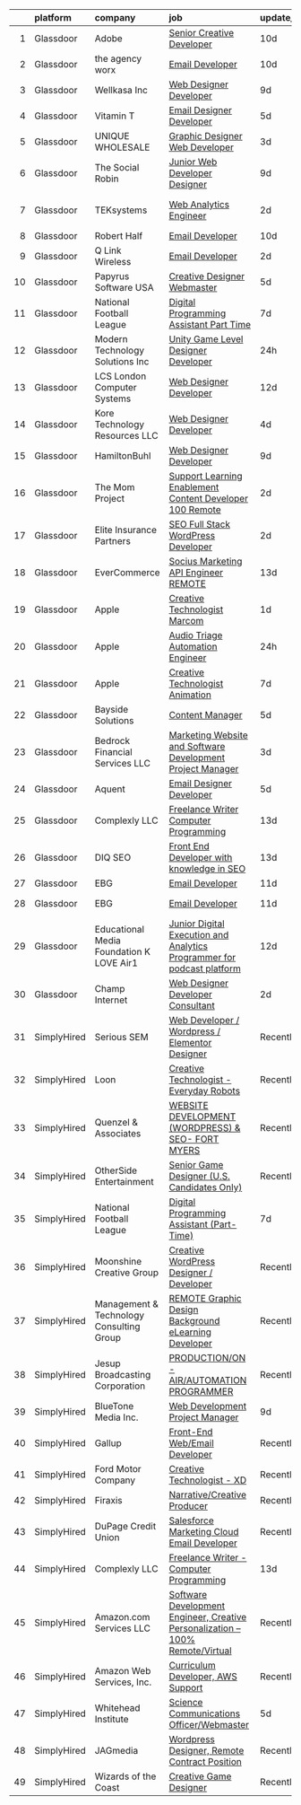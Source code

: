 

|    | platform    | company                                      | job                                                                                                                                                                                                                                                                                                                                                                                                                                                                                                                                                                                                                                                                                                                                                                                                                                                                                                                                                                                                                                                                                                                                                                                                                                                                                                                                                                   | update_time   | location                   |
|---:|:------------|:---------------------------------------------|:----------------------------------------------------------------------------------------------------------------------------------------------------------------------------------------------------------------------------------------------------------------------------------------------------------------------------------------------------------------------------------------------------------------------------------------------------------------------------------------------------------------------------------------------------------------------------------------------------------------------------------------------------------------------------------------------------------------------------------------------------------------------------------------------------------------------------------------------------------------------------------------------------------------------------------------------------------------------------------------------------------------------------------------------------------------------------------------------------------------------------------------------------------------------------------------------------------------------------------------------------------------------------------------------------------------------------------------------------------------------|:--------------|:---------------------------|
|  1 | Glassdoor   | Adobe                                        | [Senior Creative Developer](https://www.glassdoor.com/partner/jobListing.htm?pos=125&ao=1136043&s=58&guid=000001839cb718db8646413ddff6f4bc&src=GD_JOB_AD&t=SR&vt=w&cs=1_34b16c26&cb=1664781589056&jobListingId=1008155725647&jrtk=3-0-1geebe688jc9j801-1geebe690hapv800-b4fdcebf8cc2d4bc-)                                                                                                                                                                                                                                                                                                                                                                                                                                                                                                                                                                                                                                                                                                                                                                                                                                                                                                                                                                                                                                                                            | 10d           | New York, NY               |
|  2 | Glassdoor   | the agency worx                              | [Email Developer](https://www.glassdoor.com/partner/jobListing.htm?pos=121&ao=1110586&s=58&guid=000001839cb718db8646413ddff6f4bc&src=GD_JOB_AD&t=SR&vt=w&ea=1&cs=1_f968315b&cb=1664781589056&jobListingId=1008156418066&cpc=334ABAF5D42DC775&jrtk=3-0-1geebe688jc9j801-1geebe690hapv800-ba3a2b1200426598--6NYlbfkN0CNOKpjDIEH11s39GTuUki_mvxNbnX5BtDlH5CMrheAnKze_5JrwQ4joDkGUDohP_TeVmpf_1zaSQAPLLCMXaTrscln2tTcZD09p9HKpnyd-as8dTt3XrMsS4PL3sROnPnm4BK-TxTQqsNl2ScSlrBi5jEoqBn8L4mqF1IhiuN-S6a-YM_3ZKp-2hWa-mKXzAO1GEApkj4rQ61nHsd_s6Xt2mEuD_Zbi-uwk34iugi0CpDhsXxYJTsxq4kAFvsHxamClKFTvESVjglCgksOpEnwQRR95Ipri6S_SP2EA7ez1hsRSb42lgkRWkHQa2ShzCK6TxlJWtuxvxrBjKLBGD5GXH9UVOZ30JycyF1k0_YPXVKGjLJ6CeLSLqog7OAoTfaIct70i9oH_1sdKm1u6PCoCm7khr_XFzOIcCcN1xA8FtKGIC1m9e7CCeaSieRBvkfSXdFRMMo5hPVgzAGjPDdUn4It4CEiAm-Y3OsArKmkPOmIoPCq7VPcAp8852XhPLI%3D)                                                                                                                                                                                                                                                                                                                                                                                                                                                                                                              | 10d           | New York, NY               |
|  3 | Glassdoor   | Wellkasa Inc                                 | [Web Designer Developer](https://www.glassdoor.com/partner/jobListing.htm?pos=108&ao=1110586&s=58&guid=000001839cb718db8646413ddff6f4bc&src=GD_JOB_AD&t=SR&vt=w&ea=1&cs=1_3b6e5c31&cb=1664781589053&jobListingId=1008158726924&cpc=F1339989C5CB8906&jrtk=3-0-1geebe688jc9j801-1geebe690hapv800-64b475efa8964fbd--6NYlbfkN0BdDHiSlq2TKVYTvK036ioTcRDjelCKzvFOpLFiF--0iYywErtz7uGZ-92vhE2ktUvlq98-sndBfZrXxv_ocfrE0XFUVCaf35SpJWwfn1zYGc9UbipOHtfrKrjms-KJ8FQkoywJ2aZMAyeOhwh7wfN33fdYW0oT13cgoa1ojk533IT7nEGSQe3CdKHtaG8IrZdntM40_IwLSOYUeAUvKBC5IRqts2ynXbvi-w_y9e0zfOMqYBjWpfyLlza6BLiO5G9TTWLga4QZ9JZxt1R8WU0K6mc_wbGrD1xx9jUbnxwloJwQA6p9_njFPZurd6DEGd6uQJNI0LLIhYucCopXXeFjY5XCYs4zD5aHL5tIGYXUTxX9K_6HWjPhIKXrazMUukIbXuap9rVP5pnoT_MAm2h8TdjgDFK90fIRG-KjS4MJ2rfKQtjGfopNkvoTcadQTUSt0DbvFAxcigZhCGDr_qQeSldnpJXRlpZ66PhZFJqZwcOvCdKibMpjjp73y9OV6p2Zc0vD5dO_Ww%3D%3D)                                                                                                                                                                                                                                                                                                                                                                                                                                                                                         | 9d            | Scottsdale, AZ             |
|  4 | Glassdoor   | Vitamin T                                    | [Email Designer   Developer](https://www.glassdoor.com/partner/jobListing.htm?pos=120&ao=1110586&s=58&guid=000001839cb718db8646413ddff6f4bc&src=GD_JOB_AD&t=SR&vt=w&cs=1_107b405a&cb=1664781589055&jobListingId=1008166114322&cpc=FAE5E775D180B2FB&jrtk=3-0-1geebe688jc9j801-1geebe690hapv800-d1a7387d0770e5f3--6NYlbfkN0DMrcEu7yrtATojKJA7cEzGQ3FdRGWLh0CZQInL4ECGI6k5tN82kdM0cJmh4vC7GggOKyKtFCgegU8rXS0JkdichCA-T1cdCWtS1-_meEn3wm4MMcJ2Kfvuue71XM4farO7r0mvjSTv9UevYATKjAtHRSZWe99WkaxKLxQudPskqeinxN8u-xGnR5MqM98igf9Rze1x3k_MOirWfv2vJuDGv8ANp4-EGz9LHDrdJAkoD4nQL5t6fwr86ngyF9iLlzz7pTmcDfqbA42-MGFQrxyCI22P82Fn7N-JNF8EP2Eor759Wc4l-fMA4zLQzM_7P_3QX4bL4NhyNvTpRa6YB-xVKgfcQYdStGncjpbxAJXi2ZP3Zx-BmG6bJmmTth89G-8kM10mkfZNmrOi4uHbeU-CCO182ulUmdUyih0NyFB66ftTvvGUQk3wBNnYE-l9ko5qh3LOfI_AxUMTHhpSgvpWJDv69Pb47HHm1-C_NEL6-JB2htj7JAbn)                                                                                                                                                                                                                                                                                                                                                                                                                                                                                                                      | 5d            | Richmond, VA               |
|  5 | Glassdoor   | UNIQUE WHOLESALE                             | [Graphic Designer Web Developer](https://www.glassdoor.com/partner/jobListing.htm?pos=114&ao=1110586&s=58&guid=000001839cb718db8646413ddff6f4bc&src=GD_JOB_AD&t=SR&vt=w&ea=1&cs=1_176514b5&cb=1664781589054&jobListingId=1008171469981&cpc=A0032DE20586B9BD&jrtk=3-0-1geebe688jc9j801-1geebe690hapv800-147a3b06df2c7559--6NYlbfkN0ACTeRvGRFS6hadW-07x_K1RnsIE8OdH4tufuZ5eRAiXmEr9oGiBeOniyh3SglreY9gWLjlFv44tk_AG_3pzP2IbBG9F7wWjAf3k6apj0RkxtVRlJyVxTtzs66AymYgGCT8gfl6U4BDOC9wEllCjUeoI3S_NxnqQ98naO4dWz3J599EzEntVgwS0pPTuqGmB5J2YpDq3hahhUkT7HSVWoYDDhZk8qr31e7mMie1mXNK5uXtMSly9rpBSm4IbpQv5Axlx-vdK_lyLhGJwnC2VlqIs33jIw53QSzysmHYeWDy523VeK0DpqsTJkrxsygIvSwfwKgdvegIVkSPK3KBmcN5ANZg5Fu6sPubbz_DlmT34DiVpeYpRpS2a2mkX5L4RwL1DtZi7PPxd1QtdeMvq7px57e1ogHAlXn_b4eNDVZZ9sdZ3pbe2Y_QOPiWK4Iq2MpvV5suZ9e2Xuiz9uz8dWxebyrfsgTBzF35imNAsr3X2njaarkW5xLyTXXXuvoYtyiFZOAbKZZTng%3D%3D)                                                                                                                                                                                                                                                                                                                                                                                                                                                                                 | 3d            | Norcross, GA               |
|  6 | Glassdoor   | The Social Robin                             | [Junior Web Developer Designer](https://www.glassdoor.com/partner/jobListing.htm?pos=110&ao=1110586&s=58&guid=000001839cb718db8646413ddff6f4bc&src=GD_JOB_AD&t=SR&vt=w&ea=1&cs=1_171eff71&cb=1664781589054&jobListingId=1008158385207&cpc=48B9F4758953335C&jrtk=3-0-1geebe688jc9j801-1geebe690hapv800-a4700ca198d49a1e--6NYlbfkN0BVEiCwtio_zq3mOGmhG3aHdQny94tlzy-k67z9IkphDraalBvzlH_uzJy8THcCVP2waJSd3yiwSETxdtK4p7WGdYe6iEdQIgLTJgRkgtmaAG-Ira_mL4q6O-3H-ODYq0f377Ah1rO660J0oLi7zvjCMqIM9s-nWo1gLlJP3or2dewY9edJ01451bpvce_yHEfdO7M3BA7X4-kCBdQ_BkRaUb9oRNEuKbH0bQRmR33bk5qS4cXvrZ6saPATg-yc0wV4ELJLRZg5OmeMr0cboCdSDW59_4Kh0-82aMWS4kBkkvmnAlX-YMV5C5u3diAa91PpJ9dHR2QgFSeNSJIGUJHrBPG5MQX_RwBoImiQSESxnRf-cTVk73tq8iXMT2tC70oNhlCcJ-cN3UMDpk99QKLRJf8-DutaxqQCz6zLhMvC2PfcvxfNr8tPPB6f1WaGQ2HFK_ZJ2_x-q8qLaBoaca25-mcXeAbEr2ro__4PR8NZ7k7FbgJLwQufmRa2Dt0t0LziTGrA6CeYMFxn-EupIHVQ)                                                                                                                                                                                                                                                                                                                                                                                                                                                                              | 9d            | Dallas, TX                 |
|  7 | Glassdoor   | TEKsystems                                   | [Web Analytics Engineer](https://www.glassdoor.com/partner/jobListing.htm?pos=117&ao=1110586&s=58&guid=000001839cb718db8646413ddff6f4bc&src=GD_JOB_AD&t=SR&vt=w&cs=1_3d1bf3be&cb=1664781589054&jobListingId=1008173629860&cpc=444700D72F2ECBCE&jrtk=3-0-1geebe688jc9j801-1geebe690hapv800-1208e573538704ec--6NYlbfkN0AuKz8EBO1xHDEL7V2YF9xF3dC_I9B9i-Zw2Jh8clPMK3KTieKealHQySFBD4L6FvMK6OLDox02abjh3nQnKJ-Rm7ykXrsQOsYfu8dF86q7MxWivttb8xfZpvBdBCkN31b2BFRCcBc502YI8rfaw8TAeVGo3PJfy9oRohNHL5gxSoziGBh6GzvsM6EEX4awmNDgGpiTo3KNb7IrDrjSG9Y-tE56MpDFgkZHmP5rPugXyxYWGamXlUeWB0ohGHA5uKjcV86EACMPSEEzipzbfXNpUfk-rWYwBHMYS-i3cAWZI4ObO9jGE56bDAsFrGBGl71CcTaGxlogcDUCHD9kyaybEgOdIStZLcWOKGj-rVKAqHlNeEScDrViFAlqOR89l4yU3sfU0_T3XTuhI12tP5rXCguhG5qPgR6JQ8arw6E2kK0tYKcExGe1s-IqBpymsK2Mb_rkkHW73DCk9-_3HWiRNa2pPHQoPpwcZnQh5332AFMKmNGQFH7noMDiVMfSdNn7Ez4Wf-0d9-YE1MyHi7GlR2TDqG9UyroS3vmfjSgw_ZwkaHYiEFQ-6pu8_84m-_yLeoZim3jKdR9dWS-dxA0jH1hEMXTREUg_KcbG5lSAJlcF7xUn4fM4kdK9xRXHSICb0WYskUEhUaF-Cm7whNlAYSk_ZwXl8UO17goKotDCcl4jU2_TQPo1lKK240FF5kdGYrZo4VmhWNlKrr2GV8VtpstZKnnYA86eVAVlXycotGhA9fKVpB0_tmHJFH2TukEwhpSCP8N0t3FUDPsZ4CfrPbVVH3ZamC8uTAjggXFej06MOQiQ313GYV0BqxBlNlazvanzdGgp6OnbIm8OuUMOBU4knArNoYeqB3C-bwnEYw5b2CKalWXuVTOXDoZZAieBy1lfv7xUIkNoS77mIZ7HBcj0z39vuL6_IHpAVypxjN7lg9DrROcO)                                                          | 2d            | San Francisco, CA          |
|  8 | Glassdoor   | Robert Half                                  | [Email Developer](https://www.glassdoor.com/partner/jobListing.htm?pos=118&ao=1110586&s=58&guid=000001839cb718db8646413ddff6f4bc&src=GD_JOB_AD&t=SR&vt=w&ea=1&cs=1_f4d2da87&cb=1664781589055&jobListingId=1008156402707&cpc=F4EED0218A761C36&jrtk=3-0-1geebe688jc9j801-1geebe690hapv800-42c4ec12f57e02bb--6NYlbfkN0CpzDdaQkua3np5pkmj49lKioZwmwxQ-yx5plwbYmV_M6xSIJIkD0PnD0ntiqnEwO1LTHRAR-7odutKybmCxm4fIFV0y_I_v1Ncl9DXxzoMHMZrdbm8WbEdvasGZldRVYzRli6H80llDv0CvLuUO4n5IyKRDfv3KytJN8mDJo93RRxSd1ih5IV-d-cmWdlgwoRcXmRsFoRYWZjX8NyjisjHqpIBw0iyYQ_ziqXWutJEdfKPXJycKnleDvzClkYqQYdPf1eS4g5SIAYHQxtM5rIt_hoI5xgxsuBc7KUJfRWIqutbK5N3YFdUfM39gCbDMJ-S7D_ebqmsJVSM_lGp2C7lAX0VyRSoadoexUidFUzOGq8AhEcLu3AhqvBoylmTyO0gjxDeYUJI9lF-ZHhKr3He8MTWPHYVzL5__fME19KFJTWpDqH_NTz97SSR-atzhLp5pxVIYgkXrePj1tANQoLlSgUf0P9-KlGDRaoR1nBhc7jKGIPW0uLSPRq8g4NcdYyiS7H4poNdKAx9zCLXlPMCP5hMohkvJmzUN8ckxVnc7E2MB1zAme0_)                                                                                                                                                                                                                                                                                                                                                                                                                                                            | 10d           | Irving, TX                 |
|  9 | Glassdoor   | Q Link Wireless                              | [Email Developer](https://www.glassdoor.com/partner/jobListing.htm?pos=101&ao=1110586&s=58&guid=000001839cb718db8646413ddff6f4bc&src=GD_JOB_AD&t=SR&vt=w&ea=1&cs=1_99c6ae18&cb=1664781589053&jobListingId=1008174945371&cpc=BCE4811A78D39AF3&jrtk=3-0-1geebe688jc9j801-1geebe690hapv800-fc4e2b2a69d63685--6NYlbfkN0C1n-7uwLBmXreK9Hz04i1NaXR3ByHk8AHoFYtQOHcucrNm1Gc1gaw0VIOB8ZeBV6kPv-uAsBnWRhGWUoVti0UYBx3nUUKY4yV4xGI2uZ1UXHK4wAwDI7xLwm-9pLx8rlXgnrE3kU2T7ykZFw3aLtan0buZV6YfFUXeRtw62VYRHJ47TptdOmZLnah00MU3YyUkmCmuOB1ylqTZk9O4FhW0A9IrJCDmEl0Z62xIbAPEoI42OwDpFU3EGGsiY7il3hmpDEHzxs8GqCoX7r5Hd86KxaYjV-Z2TwyzY8ztmZi7HiCxpZZWz9Pe2-dZvsEi4pa70JHZF602Xm4Y16PoPREyJzpJdvdNbiRcUH34bRwbUMEinJKYoqAnbHKXbmy70Rl-BxmP27Lmh0Jiypg3Qi47eluxqDHptbgVe_0hi5v2ZREnjr5S949AlPgLe2JyRsuEnxErOEcIXawSI99XlAY9HYby7FtnI2x9WXB0DnZACZqOEO1naCuv2djRhsIagUjQZf5Vtfl21Q%3D%3D)                                                                                                                                                                                                                                                                                                                                                                                                                                                                                                | 2d            | Dania, FL                  |
| 10 | Glassdoor   | Papyrus Software USA                         | [Creative Designer Webmaster](https://www.glassdoor.com/partner/jobListing.htm?pos=128&ao=1136043&s=58&guid=000001839cb718db8646413ddff6f4bc&src=GD_JOB_AD&t=SR&vt=w&ea=1&cs=1_20d9fe83&cb=1664781589056&jobListingId=1008164931863&jrtk=3-0-1geebe688jc9j801-1geebe690hapv800-5495924ae7af5cf7-)                                                                                                                                                                                                                                                                                                                                                                                                                                                                                                                                                                                                                                                                                                                                                                                                                                                                                                                                                                                                                                                                     | 5d            | Southlake, TX              |
| 11 | Glassdoor   | National Football League                     | [Digital Programming Assistant  Part Time ](https://www.glassdoor.com/partner/jobListing.htm?pos=127&ao=1136043&s=58&guid=000001839cb718db8646413ddff6f4bc&src=GD_JOB_AD&t=SR&vt=w&cs=1_74a50a48&cb=1664781589056&jobListingId=1008161256167&jrtk=3-0-1geebe688jc9j801-1geebe690hapv800-5ba1340aa63e7d84-)                                                                                                                                                                                                                                                                                                                                                                                                                                                                                                                                                                                                                                                                                                                                                                                                                                                                                                                                                                                                                                                            | 7d            | Inglewood, CA              |
| 12 | Glassdoor   | Modern Technology Solutions  Inc             | [Unity Game Level Designer  Developer](https://www.glassdoor.com/partner/jobListing.htm?pos=119&ao=1110586&s=58&guid=000001839cb718db8646413ddff6f4bc&src=GD_JOB_AD&t=SR&vt=w&cs=1_24eacc7f&cb=1664781589055&jobListingId=1008179047549&cpc=2CAED5C921A5F994&jrtk=3-0-1geebe688jc9j801-1geebe690hapv800-66b98e24d290c025--6NYlbfkN0C26OT7h5zXl7z1yVTYwN1d43osiYS9hmGqw_eY7i5KFzRWaSyxghJjTLzNEsEWeJhREQjdFL_qp6xve5t0zMuy1u3jSjqrygrhGYrbTKlp6QRfruGx5-ZScuraw4fCDMYXlNeSo1fbJQ-gEzWIhuAdXX75bBVZp9DPlBs0AKf-9BExLQwwlFqBoA__AKHdd4R4K28ituIWg26H9AolqAYA_9uErjttrQiQVqRre_Xg4-N1Fk9ZUCVJO5f9n6TvjheKalfd2gPxQIxcUHTwlNr-GyYrlsw7AwK2WAKoFy3NpjZr7QPbWiuAC8o1pOqaft2OOImH7AL5B8CEozTOaWmPOkpva4dzUHH8mfHdM6xlQNL7UWYCPsMpAFc6FObKaxSTqPSrA3bkBnM657tZ7nWulWZf4NA7_84qGhQv4Gx0nVw4eDC8xucV)                                                                                                                                                                                                                                                                                                                                                                                                                                                                                                                                                                            | 24h           | Huntsville, AL             |
| 13 | Glassdoor   | LCS   London Computer Systems                | [Web Designer Developer](https://www.glassdoor.com/partner/jobListing.htm?pos=107&ao=1110586&s=58&guid=000001839cb718db8646413ddff6f4bc&src=GD_JOB_AD&t=SR&vt=w&ea=1&cs=1_55bb2503&cb=1664781589053&jobListingId=1008151919672&cpc=34670CD602BE5E55&jrtk=3-0-1geebe688jc9j801-1geebe690hapv800-cd83d3b7316d14be--6NYlbfkN0CckLY1Y7Nzm7RAXoTq-bvgsovIKUj47znE7HlWw5vlrDWT7l6GaPFsZiavTqzdiZcLGT1rMwdNFuXLUMdk63R4zNVY5rB0gmkkrjoBJIet_1tyWwurfIW3bV1T4KDovliPlLrmzDpLZZh-6KdBWJXpfCgdQ0K3EHDaHBCHtg_bF-g5FQ8On-gWkH3wNMJVMXr9P8JIOwbcH5NRWTZl4B4cKfUNFWbKfIMhEeM2VZ0BC0Wn9PTVrxL4B8Mpla_rOiovFWG6zQZlyFIuUx9dU6Qp1br63afmeIASxEV68v3M-nNRxpXw1m08LE1vzaZECnnjJ8xyg0CnvZYGKayLbyHZTTA0QnGD1VAeJhvY3hZt6NVzRcbopKX2r6L5X94XI7iRMBnpMRAi7svtpV7dCq2iKWM8ZJ_WORpgPzW2BEqfigD3BmTOSZaxog2VRIePu1x7id_QYwVSQyTCMq2YnNkuCZ-o-pskwiZKRX7kf9hRJXBGyuwbTvXnQGJmIwzJg6wgcWYvkRgORvM53yf4UwCgt9J_XCcrV_AqGciIA7J9NoXxoaMpGj0mRC4M9THlSxS9BL3DaYdGaK_r7kNeH8Z-TC29MMkGLoLNvDlS7S03kYFwIpPUYFul4ZgUJR0EYRLLM28I75Wkm-Q9tz332NMZZ4xlOS1xN_4W_QlCXzLeZ089tvnavgACgKu56htDs8VOxyRx1nQ_UsnI_KbfRDfKiyqv0aXFvB1dYseBRKST4JTuo8defEH790AspVqBRRVzdA7qb-WEAg%3D%3D)                                                                                                                                                                                                                         | 12d           | Cincinnati, OH             |
| 14 | Glassdoor   | Kore Technology Resources  LLC               | [Web Designer Developer](https://www.glassdoor.com/partner/jobListing.htm?pos=104&ao=1110586&s=58&guid=000001839cb718db8646413ddff6f4bc&src=GD_JOB_AD&t=SR&vt=w&ea=1&cs=1_b31e8d3f&cb=1664781589053&jobListingId=1008168463791&cpc=5F8B9684766EE3AF&jrtk=3-0-1geebe688jc9j801-1geebe690hapv800-d99799034ddfdec0--6NYlbfkN0Dx3r3E47sSe5bB3PIy1uzBZvlB7xy2NhfhZMlxQTsxrAQD8T1sSXSY8Rvdj3_bO-JcrwrlPRkVWt-OYtuHFfH5uDGKVFsD87ESD834f4rUqh0pVxUTQIaidqLsggl-BXlEEx722qIdsF-wX37nh6cO0YuXnQVImALmluIcCr8Q1CVAI49k3Jz8zy13cuv5UMYBHrQfj_hxfvZqHl8m2mz5LzXrxZ5MlwUj--isC3XGAUyonXZjaTJqtokmHXmwNj2EDrcamu83_ahtiZZY4Rwb2OM--qnp1P8yqbXBgC7ZB1siaUnUI62stl7Ya_HiYUDri2jKewwn32knoHgFXx9oz7GpLQ7khuuzZ4rNddku6tlCYx6Uk9RtF_xRkeU_r39rLEmhbPwEFW_nfXWkSYhVthGc5zbWN73XrUm_6sAPv5wh98XJ905hEAhmdL0sQTmhMu_iAiKOiiOTayf7CTZ8DWRKcUlVmGEIBI1tha61wgC1dsisnAytsTRZflec8ZbIGPAtWb_fcg%3D%3D)                                                                                                                                                                                                                                                                                                                                                                                                                                                                                         | 4d            | Pittsburgh, PA             |
| 15 | Glassdoor   | HamiltonBuhl                                 | [Web Designer Developer](https://www.glassdoor.com/partner/jobListing.htm?pos=106&ao=1110586&s=58&guid=000001839cb718db8646413ddff6f4bc&src=GD_JOB_AD&t=SR&vt=w&ea=1&cs=1_e10ffeb5&cb=1664781589053&jobListingId=1008158597606&cpc=34670CD602BE5E55&jrtk=3-0-1geebe688jc9j801-1geebe690hapv800-85490882144fd161--6NYlbfkN0CsvGRZbeWXy7T_FdI8kH1f0ZYakdqkbhVCS9dk-U2LcbO7TWKGV0_G2dU5JZ-MBi8Mb8JCsb10BlTzXqxx61ZtwYGwEh_YY3aOydQ3YrOSZwQG39k8QbUx3F7BcnXSBIhmZUOEGtc9dVgL2PIjY2VdyquHx2Gr_6a1X8bbPRdEZe99aTmirVMrDz0ZGApBKv4t1j8m-_J6YkhW0blVzIOgXJOEoniV2JHDDtxNWQ10238bZtM2K8unxISmrf84MFLGydvt7RjfwI9EXC7QtpVkAJ3FUFnISp4mkMayKc7OkXpECafmy1F8GBdfIoLpHnE9N6di2_MZxYmAccMze6dZfAHZqhFL5Ix4g2hV2d6Pki91aRZBTpsTEQNOzA_Ln1ojbvW4io2Q-nmVF7dWzhixPDJmPBkA_AJlzGPj983Oj4VnnUKaROWWIOuevCObjzpbnrW2nFltMt0-rWGZj5mlckBngoMviuCp3GSb0xQMJy0_CmiA09-R9GwWTqwP33HDcXVLZn9bZw%3D%3D)                                                                                                                                                                                                                                                                                                                                                                                                                                                                                         | 9d            | Fairfield, NJ              |
| 16 | Glassdoor   | The Mom Project                              | [Support Learning   Enablement Content Developer  100  Remote ](https://www.glassdoor.com/partner/jobListing.htm?pos=113&ao=1110586&s=58&guid=000001839cb718db8646413ddff6f4bc&src=GD_JOB_AD&t=SR&vt=w&cs=1_ac0b45a2&cb=1664781589058&jobListingId=1008174906404&cpc=E773D000C9BC26FA&jrtk=3-0-1geebe688jc9j801-1geebe690hapv800-c827e5b4943f2d89--6NYlbfkN0BDp_epf89aHDQhKpPegNJQ_ldQpEFZQsM9OcONMGxWx6pU56EKHF58QjVdAUvn2gUh2hLNM1TjGHPZi8XCkEinhiMy8VRxud5W-f4lh9aKruuGxagZQZ-gPFBQ2vdZ80QwGTkHPNUIP7HVBcVi_i8Zv3BfbzSgZ-BweyCZbX2ZTyLVwcFbkov6zI_w0iaHhIHEugRgjcg6egPcCV8h0F6bVUERgrAun8llelSvEyGoNVP1VNfzK6LcOuTBnWvG4qp_OBZ14cO_unPgD0m77ygcAGAQWuIA57p27QiwoDgTGiaoB_apx1KNpMD-JOOYgVPtCGLK6EhpwTVW9sjBOKnTKWLhZtoAh-NrnuIzqo_3a1EyaiVsVMpnMYIOuZd_fPzMb4E9M80EM6HWvwukyohuu5I5lUqRwljdQVwCFrSfnyKG1JkaPqRmjXNTyWIMCRWQ6PZNi89t7DPb1utdTXwMC_hPsKnckI85voby-AdC62oWgGkppb_3-05fJgzj9Wd8s_liShxQaTrfHEVwfnegTnmydPY6rbO_qmhJN3bReWd-3Fpe8lsYP3JT1U0fIoIEC3DO1XCpmw%3D%3D)                                                                                                                                                                                                                                                                                                                                                                                       | 2d            | Remote                     |
| 17 | Glassdoor   | Elite Insurance Partners                     | [SEO Full Stack WordPress Developer](https://www.glassdoor.com/partner/jobListing.htm?pos=111&ao=1110586&s=58&guid=000001839cb718db8646413ddff6f4bc&src=GD_JOB_AD&t=SR&vt=w&ea=1&cs=1_eec68bc4&cb=1664781589054&jobListingId=1008173822027&cpc=F5E96E35A1725171&jrtk=3-0-1geebe688jc9j801-1geebe690hapv800-34c1c996e6b9a190--6NYlbfkN0B4jp5mfsiLEiFpPCxOna81i2z6rJx9ZIZWhVZJ6SFnYZ7YDYdNV5lw85GKHJkZ2TQnfyPcWE2m34-7RG35AgW_cWA06QimH2pQAfQJj0iTHe2VvQjAeCqJ0BotY1W7F9vLixrtiSPEtwQbUs6fMRo0-vDLf6ChE1XcYLOhFzPKTf7pB2F0cIl3P4H9VGuylR8B4WDGA2k4xuUKY5DMI8ADFpw7Kf5osmjgNPuTbFOhJ0VKIAza5RWiTjv0BtjVA8gm3WTrx7mO1PFUTSiS-Tole3UZfI7Bepv40EpkhYY-ussY7jqnkMP6NLI89W8TBdZZLt2vpUAD3huMDTLkrdFFdkTSeAdHDgh2rJtlpwgbEhqEBeb0tnMOd5q56HX3uyrZsOEak_2yebyDLLCIHHhWFPk2vMbuy6v7qe0rtFbjynTKP9nLPmoH_KXokbvstLcEPE8C11c1acNVJuGMCf94EPImbROh0lg8N6P-K9YdPwj2MlmNAUNMsQyFdK1pooVRpodO2WaWyA%3D%3D)                                                                                                                                                                                                                                                                                                                                                                                                                                                                             | 2d            | Remote                     |
| 18 | Glassdoor   | EverCommerce                                 | [Socius Marketing   API Engineer  REMOTE ](https://www.glassdoor.com/partner/jobListing.htm?pos=116&ao=1110586&s=58&guid=000001839cb718db8646413ddff6f4bc&src=GD_JOB_AD&t=SR&vt=w&ea=1&cs=1_91d65583&cb=1664781589055&jobListingId=1008149151849&cpc=FB7E4A1762AE5BEC&jrtk=3-0-1geebe688jc9j801-1geebe690hapv800-86de6788e835dd7c--6NYlbfkN0CenS3N54oSHaaZ5i-mnJw5DzpL67zD59pfDqNFCJJrgDHMlf4QMvcdG7VlJcgFiInC8jlGDPpQu2gEk0MuZbLkHJuxBMStMtIxeFeIBcMaRAbLfhbMUYobRHVkpX5b7eLenkXt1ZrmdnUR2p8kHjWggwBLq3ovgTJcj0WglLnsWTznMvTnLrUm3u3bGrgZj4RiYUSLk_2V-85wXmAfV1XKDWOtuVdJatYaPMRNSEJ_pI_lW1d87ndzRbbH1g_kb36FVZ3O85v8FIwPbcxXuqtR4HsrI9-4eqLeKrwrGDRBWqKqZ6ErHX_x7Igyq2GtbNlKjRdbLqXYbetAld7Ofl-eBpiA1AYtbBhcTyrLRiEaWObyXi0U3x2AERlTO4DqOyeA41Bdprp5BOX4Xa8s1oUjTZA0mGyqvLfNBL5G9rVNjn3m3RQ6z7J67bmr3Qb792VybXIg7y6uYL_h9FjSFTIr4yDdtwc1_WQiMpNtJt32U56LgKkJcrQvycZdwIu8DL3Tf94mT05R4VGCyw1D96IN3MGIsYqeyxg%3D)                                                                                                                                                                                                                                                                                                                                                                                                                                                     | 13d           | Remote                     |
| 19 | Glassdoor   | Apple                                        | [Creative Technologist  Marcom](https://www.glassdoor.com/partner/jobListing.htm?pos=123&ao=1136043&s=58&guid=000001839cb718db8646413ddff6f4bc&src=GD_JOB_AD&t=SR&vt=w&cs=1_12b1309c&cb=1664781589056&jobListingId=1008177549340&jrtk=3-0-1geebe688jc9j801-1geebe690hapv800-7532c08ae817f6f1-)                                                                                                                                                                                                                                                                                                                                                                                                                                                                                                                                                                                                                                                                                                                                                                                                                                                                                                                                                                                                                                                                        | 1d            | Cupertino, CA              |
| 20 | Glassdoor   | Apple                                        | [Audio Triage Automation Engineer](https://www.glassdoor.com/partner/jobListing.htm?pos=109&ao=1110586&s=58&guid=000001839cb718db8646413ddff6f4bc&src=GD_JOB_AD&t=SR&vt=w&cs=1_afd665fb&cb=1664781589053&jobListingId=1008179658350&cpc=AC285F3A3ECA6BB0&jrtk=3-0-1geebe688jc9j801-1geebe690hapv800-811b092320685eca--6NYlbfkN0BvKrLyj5gPmtZO9T8euul8TCxuuKNOtzRJOomxnwSEodTz2Bc-sPZlt2Zgji_QUXETUPmhNjkiVRsSGdsZPaXSX-1Oq-qzaYgnT_zUdh1BVwYccrBgIcw0t0KZIgzNN6B4h4BUD5nFccMh9M7yA9p-CPUsV7AUf1lgNoVgcqxnaF_wBsF927NZmsMq_y-zepwCCrOwq7td0PMQKdp_qhnYUBq0TQPUfb9_mUmIwQg3DY9MGQpRaOc0_bPeH1IHBIADrlhDx5wxBzvyRncKJQN0X1w3pCURjuA2cLPMSSY_9fD298VIiRsYm-WP1tdR6lAzDnaaZAXQArA0dDwLxL25BCnbrdIHO5mlhcopQxu1oy2VHCdBargQs-wegK_Ob0ajgZ_9T8alDZTz6J3t28oRIzQB5UlR4IBj8ZuVzKVM1pKkJUTWdk6VwlYVFSRp2t8IveftfQkMW9SelQQINivPOasRNGtrcvKitrZMC9_WQP9JH6J2ytq3rCHelTwUGzKy1gSF4D9cLN39-i5uagTj14GDsyZxKzh3p_n0zqjsxSOJ4-yJsDu0_bUYdeiFqPTMUZrOYDUeFZc39hnJee9d5RoYsGNW-pCYpXccqlAUJstcVpZAcVs9v9tOW6MCBCeVbNuYUl0nr750a_P8a_rPJiFZw4VkiUfjcHZyt0hjGLE3MzfcNNQjheiaKylcZByKjPpbUJysMlI9gOWpjripHBoAhBB92t2kiYuXiZUQwF-crOKuKtJzulM-JkFiWYBjORZMTDbkwEWOkdHi5jKOi9qVLpGgOnmIaK_UTXaj04TFuyj5M5vuiKq-kHlHXfpX0QIoiJx2a6HH7xlpbGhw40ZhxfUvMql8XWgMgHznTPZO9z44O1iEwBLZQk5wvNxoXH25MqPAwaJp5evKmPqsq-dUmwd1TLu-sPi16zdBhl3xgHS_tPk9poQUVOBMlDA1vuBkdQieHeHYl3n1ozJ4jaMGP4bVwhQ%3D)  | 24h           | Cupertino, CA              |
| 21 | Glassdoor   | Apple                                        | [Creative Technologist   Animation](https://www.glassdoor.com/partner/jobListing.htm?pos=112&ao=1110586&s=58&guid=000001839cb718db8646413ddff6f4bc&src=GD_JOB_AD&t=SR&vt=w&cs=1_5416e514&cb=1664781589054&jobListingId=1008160436803&cpc=AC285F3A3ECA6BB0&jrtk=3-0-1geebe688jc9j801-1geebe690hapv800-e5326f402a0a01b2--6NYlbfkN0BvKrLyj5gPmtZO9T8euul8TCxuuKNOtzRJOomxnwSEodTz2Bc-sPZlt2Zgji_QUXEUX2eoMjRV3A-uwr9MnuICdtHgneScM4daV9dlPREBHf2C7sMhbh1B-V_v_59cxf_Q9r5yycE3D6hT-ciZObgMZpBv9S9_nkbca8huIrqVoQHT4MtRmraHGmXX58VqHzHVnWuDpq9WjBeqAktUB3VzyRNcVj4uO9XX7GM-yqDFYFdIW2yjUlM6hJUoTR58BUlTOaNIj9uLobCh6P551L5O0paU9Sn78SbNtwsirBkdjCt7ukWtKLoa-VJ8KuP4AXZMyn508QbHmgHQOSsdWzJf8FIWH6IutYP93nVW_d_eGu3VCAySObRkppmEsUkc3fIq2G4BrpJ7nWXkcmdrCC8XpPMDTQOknF5YqFEpd4ryHhNt-SQ2A--PO1DtUPNSjhkhr9IzeBxpv_ZF6uPurT8TmTstYfEi6KikEtMkEMz_9h0sEEnjpgKwOZgsTdr5yNV4h5_HW4M4-Zp4GGXDqbA51n7u3_xQkmu0FH2oPbuGZu95h3k2gzcql3MnplxVQ3kivOlu24SWD5N3L9U8emN34ltun-5sA13Qa4g_KICjODvkJfPhECB8l3Qy9Imjfqw9rK5Tmj5kWJPHr-94EB5EDaFTdte768E-8GX8DsGhLy0mc5Jx6yxwvBPQQ_1abnIZi2D7CdDcIjKCFyskojzbWx_1jGe-Dgk48ItSn6h6Eakxkxohf_Jvy7BE6pM-LXhhqDH00AfcsVq8eeIL62HgyN4ppb_Z03zsbIlmDJApq86tQ-HKwN9n3yoMRDxwUcnEXOJqtPC9X4lPhToF8ROk5DXvsheRlEJEw2P9mWvYatsRZazkTvbyc6rJmxSUsie7lGE6PLeh80XGAG0B2P9ny_1NTgD9Eg0wJ4HaI_NXdv69Y1y4kPhwABexA1plj4DOm-zSKYtZROTVWcKY03Q-_zRxF4j30CQ%3D) | 7d            | Cupertino, CA              |
| 22 | Glassdoor   | Bayside Solutions                            | [Content Manager](https://www.glassdoor.com/partner/jobListing.htm?pos=105&ao=1110586&s=58&guid=000001839cb718db8646413ddff6f4bc&src=GD_JOB_AD&t=SR&vt=w&ea=1&cs=1_885cce0d&cb=1664781589053&jobListingId=1008165647988&cpc=61E17551093C17CB&jrtk=3-0-1geebe688jc9j801-1geebe690hapv800-6a88d8c6e17e78f6--6NYlbfkN0C5JMSI6zlwNY2-vRpRbkj7CseTVoKORFXB7MxSKP1rcAS9lKky8fhTwVabR9bA24N-RBwdz2IDL-oCa3FBDZbj7NNAR1tgpk_BUaTKh2f57iHxhX6aWLxgOirJNUEQhR_aA6j4KTmyXShFg_SBDMr7YYCZ7wQGcb69rsiK7En9ETGHgXEzd8VxiwZp5S8-yTigVIJbfvm6bLehP991fsBCP96gqymw_9SSzPtg0OzdoLlCv1BvkOePk0WEEg3QXrrijz7GhJ3TpvoehOBjvMkxJllRwardtBdeIO05ORmAgSJzKvyan4wH_Tk5LvhPEUIupm9ob17lRMI4sJacxTcXEpt6cr1AIBRvJz2aInKc3U9Fb7MuwoO1K6fiVqv881_vNdmlGEVz1NqPVS6ECDJ8VWvIBphSjPLSl9fYiv109f3lhc1QaMFl2pnEljbghtBsxltoqZlWxOpRjA6N583tgMhAI8sYLx8lk26DZHbLJV0FrRgrOcUqmM0ZN7IL74me72vClm7qP1r6AxSDVyh9)                                                                                                                                                                                                                                                                                                                                                                                                                                                                                            | 5d            | Remote                     |
| 23 | Glassdoor   | Bedrock Financial Services  LLC              | [Marketing  Website and Software Development Project Manager](https://www.glassdoor.com/partner/jobListing.htm?pos=115&ao=1110586&s=58&guid=000001839cb718db8646413ddff6f4bc&src=GD_JOB_AD&t=SR&vt=w&ea=1&cs=1_e7828e88&cb=1664781589054&jobListingId=1008171238124&cpc=39A4E8CE329AB187&jrtk=3-0-1geebe688jc9j801-1geebe690hapv800-97c9b36f5b89f264--6NYlbfkN0DQhhFPqU4rUq9Wpc5KKnqLbXEAJaeUQTnyyuJ9IUK7qDS1xVWQzGLXv3loYhq2PPIrFzip2nljdjk7f_IlV5zDA-WHju38nQUmevlU_UM4HFRyRvwNKqZL9VlmkLoPVZ-MfCW_rJFGVckDLmDfzXQ9E2Wet7qveWEYYUAsYjIJIzr1yHCv3QBbqWolNOqNQn4WN9JLTJG2HsJIkF_fNZemOS1CI8QQrarJ4posop8RkB_JclRFkIsKNMBUCED3_P-QtQQgm-aUA2uS8_J3-Ygl7ldaT_FrRnrA6zLDIO6O1SsUb5Tlm6_uB1idZK4PKvTw2N3PNWDj1XC-ei3RN2lF-ClhviO72wQyD_X59vAZet5uJuuVtxfF1fLDC2Zcf0EjF4vzeKY8xUUxDShAQ_mKtFfatO1l44kB5hljuaVn3jGvb7RFcjBVjU9amdGqF1a095D51sU10k67-_D32Myi9SsWsyMOqh9U1jBOcTRZ_yieT0hJnPtlr4NETCNgcA7ltXZnkIEpCg%3D%3D)                                                                                                                                                                                                                                                                                                                                                                                                                                                    | 3d            | Scottsdale, AZ             |
| 24 | Glassdoor   | Aquent                                       | [Email Designer   Developer](https://www.glassdoor.com/partner/jobListing.htm?pos=122&ao=1110586&s=58&guid=000001839cb718db8646413ddff6f4bc&src=GD_JOB_AD&t=SR&vt=w&cs=1_e246768e&cb=1664781589055&jobListingId=1008166262011&cpc=2CAED5C921A5F994&jrtk=3-0-1geebe688jc9j801-1geebe690hapv800-622daec645d04420--6NYlbfkN0DMrcEu7yrtATojKJA7cEzGQ3FdRGWLh0CZQInL4ECGI9gD0Wolx9R2v-Aex0-GK041Xi4dp_6ULFO3w_3LjU2BMF0LvuMsSSgW2c2SrVk5hdgSQpFu_tq878gARf3FLqSuPRG17dymVYsAydq41QtQqFJ_aWvMga7qWcq_H2p5jLjQiEPlOLuJWHRHlctrUpqcoOFuBpARF9d1_Z-x57f46PWVohctTTix_42cGCXNP1uJQR-3JRRqNaO5LXv-9hFmpPzFstIGlPbs_T3Oh0Ac81i4b7F2fP3yEJ_uoxO9rii37GUvvWp-mYEpe-dZo1ab9cpvPTtfF2RSrjHfMS0hvh3jjhkeeSNLL-tV6KxGiHDSns3ZUi3VFSrS0MVPC2bFhtodAkqFJnKYtUqFxhuD47rB_sm0w2zSiyBZWFNe5zvDyQ0JKTWGHXsMJcTt59QUohF2v-AS_w%3D%3D)                                                                                                                                                                                                                                                                                                                                                                                                                                                                                                                                                          | 5d            | Richmond, VA               |
| 25 | Glassdoor   | Complexly LLC                                | [Freelance Writer   Computer Programming](https://www.glassdoor.com/partner/jobListing.htm?pos=126&ao=1136043&s=58&guid=000001839cb718db8646413ddff6f4bc&src=GD_JOB_AD&t=SR&vt=w&ea=1&cs=1_0d22ef8a&cb=1664781589056&jobListingId=1008149083645&jrtk=3-0-1geebe688jc9j801-1geebe690hapv800-e802d53aa082f901-)                                                                                                                                                                                                                                                                                                                                                                                                                                                                                                                                                                                                                                                                                                                                                                                                                                                                                                                                                                                                                                                         | 13d           | Remote                     |
| 26 | Glassdoor   | DIQ SEO                                      | [Front End Developer with knowledge in SEO](https://www.glassdoor.com/partner/jobListing.htm?pos=124&ao=1136043&s=58&guid=000001839cb718db8646413ddff6f4bc&src=GD_JOB_AD&t=SR&vt=w&ea=1&cs=1_616723be&cb=1664781589056&jobListingId=1008149803097&jrtk=3-0-1geebe688jc9j801-1geebe690hapv800-ee95c5c2ad66a98d-)                                                                                                                                                                                                                                                                                                                                                                                                                                                                                                                                                                                                                                                                                                                                                                                                                                                                                                                                                                                                                                                       | 13d           | Remote                     |
| 27 | Glassdoor   | EBG                                          | [Email Developer](https://www.glassdoor.com/partner/jobListing.htm?pos=102&ao=1110586&s=58&guid=000001839cb718db8646413ddff6f4bc&src=GD_JOB_AD&t=SR&vt=w&ea=1&cs=1_9a017db2&cb=1664781589053&jobListingId=1008155179878&cpc=D910AC0D9B8C6152&jrtk=3-0-1geebe688jc9j801-1geebe690hapv800-0cf2d650b1241a42--6NYlbfkN0CGHq1MJnkK8F4V1fAcTx22M1KbVuTsSK4uMyV0HySEDY2sob4WxX3sNiaM8dxrRRI4PWW4nk64U5LS0ksKGxjRfcxXonHEntuje1qEiuY8JipbLCUpMIGyRwnJe74w7o_Umpouq2heJbYzv_zhvgTJuGHP7gCijAgVulDxgkyEBKJI_CCzX466xUpCPsnkPZNuUp75NAUj0nVOdcO8PJVx_2kbAZXnFSivW8UjUM0NdRWx-dVHgS-OvsWwAHyv9jTN_iBR0-HeCrB-0r2r3dQ7wD5aXgS-nIoDosl93IojkbVn6apRDj8I5O_JVLu0Kw-6ebccgh5VHECQ8OoJx3YSqSkQ11nwaHJUn17naWmGlQ7PggnF8sSVSLSAwbBolcwqHUdLwWoNBsjG5y2HvPbHULggTgzPt-Vtuxz7TAWTcQrFzqoUHID9JXE4sycdK1042WJQaVjdug2QmhGbRVpaJWZiif9ea2ksuY7P1mqC3FF22X8hA6CZ9Q1jyMQAXr_cl7i_0lP98w0U_1TJTwB9H-fZ4PERp9OTOnkPE3RvDFTa3UwSSX2-DrypZh-WLBlGLBfzqA1a8g%3D%3D)                                                                                                                                                                                                                                                                                                                                                                                                                                | 11d           | Miami, FL                  |
| 28 | Glassdoor   | EBG                                          | [Email Developer](https://www.glassdoor.com/partner/jobListing.htm?pos=103&ao=1110586&s=58&guid=000001839cb718db8646413ddff6f4bc&src=GD_JOB_AD&t=SR&vt=w&ea=1&cs=1_f5c165f0&cb=1664781589053&jobListingId=1008155179808&cpc=3E2BFC0D8D8346C2&jrtk=3-0-1geebe688jc9j801-1geebe690hapv800-11c7121c53daf6ec--6NYlbfkN0CGHq1MJnkK8F4V1fAcTx22M1KbVuTsSK4uMyV0HySEDY2sob4WxX3sNiaM8dxrRRI4PWW4nk64U5JBc-Y8o6JcBkVEgqJdYNNwe6kzDBoy7PXcSE8oBNN36OjMUcNjO4NCvcksOgo40LT40jU69vg3WON1HCGD8WsOglbyyjVjZXWudzfExmObFoeGgCShclXu0rvB2m3k-f9Uvioi_uhO2xre74WA4IiS9ol1XyfyIMYp6RE6Pzr0GYs0Vy-AGG0VoloBLdbKfYUsFXNl5Ztpb1mwAOSTief9PuGso7C386D5uGTBNv7HUMdKl4_WzIShXL_Fo8j6_CC006AqCIrEai8cAf0c21iMptn3tHECUrifNu8-_Fd5sSKpicyj3fGAsZtfE7djy3CeBbjCF2eZtTMWT7qoRxrG6qOnk8ygECOOwBkddfTswmbocAaW9FI6cCCclAGjO-e2Q3oEP5fo0evc8lBKqAq5yCyjSXwXaa1Rwx59djcT6Jb93qIk84VgFu5HJ2ri6P8udWf8vCI-mxLF7fwqH9rZH9kt9u3IJXDod6Nt-4GiscQPxmErllVwSucZGt-lAg%3D%3D)                                                                                                                                                                                                                                                                                                                                                                                                                                | 11d           | New York, NY               |
| 29 | Glassdoor   | Educational Media Foundation   K LOVE   Air1 | [Junior Digital Execution and Analytics Programmer for podcast platform](https://www.glassdoor.com/partner/jobListing.htm?pos=130&ao=1136043&s=58&guid=000001839cb718db8646413ddff6f4bc&src=GD_JOB_AD&t=SR&vt=w&cs=1_fe5a18fb&cb=1664781589056&jobListingId=1008152017832&jrtk=3-0-1geebe688jc9j801-1geebe690hapv800-f4bb15ed5af3f911-)                                                                                                                                                                                                                                                                                                                                                                                                                                                                                                                                                                                                                                                                                                                                                                                                                                                                                                                                                                                                                               | 12d           | Franklin, TN               |
| 30 | Glassdoor   | Champ Internet                               | [Web Designer Developer Consultant](https://www.glassdoor.com/partner/jobListing.htm?pos=129&ao=1136043&s=58&guid=000001839cb718db8646413ddff6f4bc&src=GD_JOB_AD&t=SR&vt=w&ea=1&cs=1_b0488c20&cb=1664781589056&jobListingId=1008173672784&jrtk=3-0-1geebe688jc9j801-1geebe690hapv800-ac9d2bbc80970b93-)                                                                                                                                                                                                                                                                                                                                                                                                                                                                                                                                                                                                                                                                                                                                                                                                                                                                                                                                                                                                                                                               | 2d            | Remote                     |
| 31 | SimplyHired | Serious SEM                                  | [Web Developer / Wordpress / Elementor Designer](https://www.simplyhired.com/job/aCf_9_ugq9Xy9HyGkNLILKPG6qCWF7PUYz5r9eHDEN88XxCoYc1qPA?q=creative+programmer)                                                                                                                                                                                                                                                                                                                                                                                                                                                                                                                                                                                                                                                                                                                                                                                                                                                                                                                                                                                                                                                                                                                                                                                                        | Recently      | Remote                     |
| 32 | SimplyHired | Loon                                         | [Creative Technologist - Everyday Robots](https://www.simplyhired.com/job/QiN05oo48LTKtE8vwHoCyEpSqJNG7mUxdt2q1AMd0kr2JVz8j0cz8g?q=creative+programmer)                                                                                                                                                                                                                                                                                                                                                                                                                                                                                                                                                                                                                                                                                                                                                                                                                                                                                                                                                                                                                                                                                                                                                                                                               | Recently      | Mountain View, CA          |
| 33 | SimplyHired | Quenzel & Associates                         | [WEBSITE DEVELOPMENT (WORDPRESS) & SEO- FORT MYERS](https://www.simplyhired.com/job/Tq82i3qwfR3VDIlcc3LhJI_OSBkVMx-foebAns5vjZ6lmLMSq1It_A?q=creative+programmer)                                                                                                                                                                                                                                                                                                                                                                                                                                                                                                                                                                                                                                                                                                                                                                                                                                                                                                                                                                                                                                                                                                                                                                                                     | Recently      | Fort Myers, FL             |
| 34 | SimplyHired | OtherSide Entertainment                      | [Senior Game Designer (U.S. Candidates Only)](https://www.simplyhired.com/job/p74cSoW-e2Il4KT7FtUSPwMdi2kvPqfIjAl45uRWfz_k2bZOlMILTg?q=creative+programmer)                                                                                                                                                                                                                                                                                                                                                                                                                                                                                                                                                                                                                                                                                                                                                                                                                                                                                                                                                                                                                                                                                                                                                                                                           | Recently      | Remote                     |
| 35 | SimplyHired | National Football League                     | [Digital Programming Assistant (Part-Time)](https://www.simplyhired.com/job/lIro0ixFN2oA4fC6HG3jFz_cHGaPlE1bq-ltHOesDb3JoUyhCdAkuQ?q=creative+programmer)                                                                                                                                                                                                                                                                                                                                                                                                                                                                                                                                                                                                                                                                                                                                                                                                                                                                                                                                                                                                                                                                                                                                                                                                             | 7d            | Inglewood, CA              |
| 36 | SimplyHired | Moonshine Creative Group                     | [Creative WordPress Designer / Developer](https://www.simplyhired.com/job/h4YX3mNKIMHwoHcIF7E87g9mt1j0apsDDWoWELzOBmn--vA8tQqfag?q=creative+programmer)                                                                                                                                                                                                                                                                                                                                                                                                                                                                                                                                                                                                                                                                                                                                                                                                                                                                                                                                                                                                                                                                                                                                                                                                               | Recently      | Tampa, FL                  |
| 37 | SimplyHired | Management & Technology Consulting Group     | [REMOTE Graphic Design Background eLearning Developer](https://www.simplyhired.com/job/Yn_o2Gb2AbKzyjtWucTQthiRvYC2V5L3429cwVlSBtjayr1ahiOxLg?q=creative+programmer)                                                                                                                                                                                                                                                                                                                                                                                                                                                                                                                                                                                                                                                                                                                                                                                                                                                                                                                                                                                                                                                                                                                                                                                                  | Recently      | Stanford, CA +24 locations |
| 38 | SimplyHired | Jesup Broadcasting Corporation               | [PRODUCTION/ON-AIR/AUTOMATION PROGRAMMER](https://www.simplyhired.com/job/MiBPMzS6j_QoT1YrMKbk5GBZUA5A1FVA_R0thz279o71Q2ZWVp7GUA?q=creative+programmer)                                                                                                                                                                                                                                                                                                                                                                                                                                                                                                                                                                                                                                                                                                                                                                                                                                                                                                                                                                                                                                                                                                                                                                                                               | Recently      | Jesup, GA                  |
| 39 | SimplyHired | BlueTone Media Inc.                          | [Web Development Project Manager](https://www.simplyhired.com/job/nXy6fxBVei7vGDFBON_uI4qkRcJfnu4HMs9hgq5gzDzrviiEtezhAA?q=creative+programmer)                                                                                                                                                                                                                                                                                                                                                                                                                                                                                                                                                                                                                                                                                                                                                                                                                                                                                                                                                                                                                                                                                                                                                                                                                       | 9d            | Wilmington, NC             |
| 40 | SimplyHired | Gallup                                       | [Front-End Web/Email Developer](https://www.simplyhired.com/job/vRPm4SMwT9V47B2SUUdSmgKmAXNVscGmPwJs1NSCIwaGlRZMym1m8w?q=creative+programmer)                                                                                                                                                                                                                                                                                                                                                                                                                                                                                                                                                                                                                                                                                                                                                                                                                                                                                                                                                                                                                                                                                                                                                                                                                         | Recently      | Omaha, NE                  |
| 41 | SimplyHired | Ford Motor Company                           | [Creative Technologist - XD](https://www.simplyhired.com/job/PcUh0oqEiLp2IXv9RvVJvz4SPCMUfyX978lETzyLC5lETc35Ik6p9Q?q=creative+programmer)                                                                                                                                                                                                                                                                                                                                                                                                                                                                                                                                                                                                                                                                                                                                                                                                                                                                                                                                                                                                                                                                                                                                                                                                                            | Recently      | Michigan                   |
| 42 | SimplyHired | Firaxis                                      | [Narrative/Creative Producer](https://www.simplyhired.com/job/YZHsKd0iaVIiMkktLCt5yWjaMqDbEVIhkUk2KHSUENYUKaegeoAHbA?q=creative+programmer)                                                                                                                                                                                                                                                                                                                                                                                                                                                                                                                                                                                                                                                                                                                                                                                                                                                                                                                                                                                                                                                                                                                                                                                                                           | Recently      | Maryland City, MD          |
| 43 | SimplyHired | DuPage Credit Union                          | [Salesforce Marketing Cloud Email Developer](https://www.simplyhired.com/job/KP4Ji5X7xfT8ji3uxFpuXMEuE4-BWNYLw_x8z9zocs-NjnwqbbHK_g?q=creative+programmer)                                                                                                                                                                                                                                                                                                                                                                                                                                                                                                                                                                                                                                                                                                                                                                                                                                                                                                                                                                                                                                                                                                                                                                                                            | Recently      | Naperville, IL             |
| 44 | SimplyHired | Complexly LLC                                | [Freelance Writer - Computer Programming](https://www.simplyhired.com/job/evl59kfFllgZp6l9IsZUXLVDtE9hBNYGkXvqVq8eLn3KtP6orj4i1g?q=creative+programmer)                                                                                                                                                                                                                                                                                                                                                                                                                                                                                                                                                                                                                                                                                                                                                                                                                                                                                                                                                                                                                                                                                                                                                                                                               | 13d           | Remote                     |
| 45 | SimplyHired | Amazon.com Services LLC                      | [Software Development Engineer, Creative Personalization – 100% Remote/Virtual](https://www.simplyhired.com/job/gdDy5yOnIBoKGIBXVsUuwYxvaeJ8hsoIc484IsmcNzEfmcxq5x7Clw?q=creative+programmer)                                                                                                                                                                                                                                                                                                                                                                                                                                                                                                                                                                                                                                                                                                                                                                                                                                                                                                                                                                                                                                                                                                                                                                         | Recently      | Illinois                   |
| 46 | SimplyHired | Amazon Web Services, Inc.                    | [Curriculum Developer, AWS Support](https://www.simplyhired.com/job/VJ2mxpB_C3RiZ9WEdGHt_L8L7tDgh2uUlbSQc1Inzt2mb5hjGzhRXQ?q=creative+programmer)                                                                                                                                                                                                                                                                                                                                                                                                                                                                                                                                                                                                                                                                                                                                                                                                                                                                                                                                                                                                                                                                                                                                                                                                                     | Recently      | Remote                     |
| 47 | SimplyHired | Whitehead Institute                          | [Science Communications Officer/Webmaster](https://www.simplyhired.com/job/zTeP-7vQjHBHjhIlO625u3ZIvmb4wC7QZhiY36dXLxow8pUehdMYlg?q=creative+programmer)                                                                                                                                                                                                                                                                                                                                                                                                                                                                                                                                                                                                                                                                                                                                                                                                                                                                                                                                                                                                                                                                                                                                                                                                              | 5d            | Cambridge, MA              |
| 48 | SimplyHired | JAGmedia                                     | [Wordpress Designer, Remote Contract Position](https://www.simplyhired.com/job/HiAZ_Gzd_7bBwM72Sk-OLLCLoBHXCSjOUsCpzDRPfrWyGRm0lT1iTA?q=creative+programmer)                                                                                                                                                                                                                                                                                                                                                                                                                                                                                                                                                                                                                                                                                                                                                                                                                                                                                                                                                                                                                                                                                                                                                                                                          | Recently      | California                 |
| 49 | SimplyHired | Wizards of the Coast                         | [Creative Game Designer](https://www.simplyhired.com/job/3U5NPAcld9zZ3VOc-NItCD-NzNvgqaZqPjmcmGZRZsaeN5WygOP2eA?q=creative+programmer)                                                                                                                                                                                                                                                                                                                                                                                                                                                                                                                                                                                                                                                                                                                                                                                                                                                                                                                                                                                                                                                                                                                                                                                                                                | Recently      | Renton, WA                 |